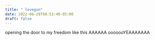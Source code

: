 ```yaml
---
title: " lovegun"
date: 2022-06-28T08:53:40-05:00
draft: false
---
```


 opening the door to my freedom
 like this
AAAAAA
ooooooYEAAAAAAA
